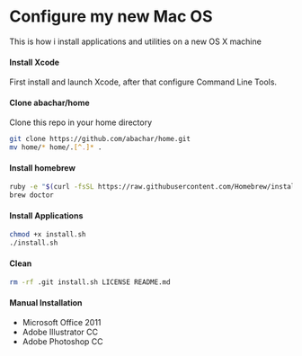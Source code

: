 # Configure my new Mac OS
This is how i install applications and utilities on a new OS X machine

#### Install Xcode
First install and launch Xcode, after that configure Command Line Tools.

#### Clone abachar/home
Clone this repo in your home directory
```bash
git clone https://github.com/abachar/home.git
mv home/* home/.[^.]* .
```

#### Install homebrew
```bash
ruby -e "$(curl -fsSL https://raw.githubusercontent.com/Homebrew/install/master/install)"
brew doctor
```

#### Install Applications
```bash
chmod +x install.sh
./install.sh
```

#### Clean
```bash
rm -rf .git install.sh LICENSE README.md
```

#### Manual Installation

* Microsoft Office 2011
* Adobe Illustrator CC
* Adobe Photoshop CC
